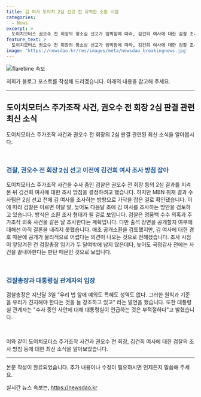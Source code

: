 ```yaml
---
title: 김 여사 도이치 2심 선고 전 유력한 소환 시점
categories:
  - News
excerpt: >
  도이치모터스 권오수 전 회장의 항소심 선고가 임박함에 따라, 김건희 여사에 대한 검찰 조사가 선고 이전에 이루어질 것으로 전해졌다. 검찰은 김 여사의 조사 시점을 임기가 끝나기 전으로 앞당긴 것으로 보이며, 소환 조사 형태로 진행될 예정이다. 또한, 검찰은 명품백 수수 의혹과 주가조작 의혹을 같은 날 조사할 계획이지만, 출석 장면의 공개 여부는 논의 중이다. 압박적인 시기와 관련하여 대통령실은 수사 중인 사안에 대해 언급하지 않겠다는 입장을 밝혔다.
feature_text: >
  도이치모터스 권오수 전 회장의 항소심 선고가 임박함에 따라, 김건희 여사에 대한 검찰 조사가 선고 이전에 이루어질 것으로 전해졌다. 검찰은 김 여사의 조사 시점을 임기가 끝나기 전으로 앞당긴 것으로 보이며, 소환 조사 형태로 진행될 예정이다. 또한, 검찰은 명품백 수수 의혹과 주가조작 의혹을 같은 날 조사할 계획이지만, 출석 장면의 공개 여부는 논의 중이다. 압박적인 시기와 관련하여 대통령실은 수사 중인 사안에 대해 언급하지 않겠다는 입장을 밝혔다.
image: 'https://newsdao.kr/res/images/meta/newsdao_breakingnews.jpg'
---
```


<p><img src="https://newsdao.kr/res/images/meta/newsdao_breakingnews.jpg" alt="flaretime 속보" /></p>

<p>저희가 블로그 포스트를 작성해 드리겠습니다. 아래의 내용을 참고해 주세요.</p>

<hr />

<h2 data-ke-size="size26">도이치모터스 주가조작 사건, 권오수 전 회장 2심 판결 관련 최신 소식</h2>

<p>도이치모터스 주가조작 사건과 권오수 전 회장의 2심 판결 관련된 최신 소식을 알아봅시다.</p>

<p data-ke-size="size16">&nbsp;</p>

<h3><b><span style="color: #1a5490;">검찰, 권오수 전 회장 2심 선고 이전에 김건희 여사 조사 방침 잡아</span></b></h3>

<p data-ke-size="size16">도이치모터스 주가조작 사건을 수사 중인 검찰은 권오수 전 회장 등의 2심 결과를 지켜본 뒤 김건희 여사에 대한 조사 방침을 결정하려고 했습니다. 하지만 MBN 취재 결과 수사팀은 2심 선고 전에 김 여사를 조사하는 방향으로 가닥을 잡은 걸로 확인됐습니다. 이에 따라 검찰은 이르면 이달 말, 늦어도 다음달 초에 김 여사를 조사하는 방안을 검토하고 있습니다. 방식은 소환 조사 형태가 될 걸로 보입니다. 검찰은 명품백 수수 의혹과 주가조작 의혹 사건을 같은 날 조사한다는 계획입니다. 다만 출석 장면을 공개할지 여부에 대해선 아직 결론을 내리지 못했습니다. 애초 공개소환을 검토했지만, 김 여사에 대한 경호 때문에 공개가 물리적으로 어렵다는 의견이 나오는 것으로 전해졌습니다. 조사 시점이 앞당겨진 건 검찰총장 임기가 두 달여밖에 남지 않은데다, 늦어도 국정감사 전에는 사건을 끝내야한다는 판단 때문인 것으로 보입니다.</p>

<p data-ke-size="size16">&nbsp;</p>

<h3><b><span style="color: #1a5490;">검찰총장과 대통령실 관계자의 입장</span></b></h3>

<p data-ke-size="size16">검찰총장은 지난달 3일 "우리 법 앞에 예외도 특혜도 성역도 없다. 그러한 원칙과 기준을 우리가 견지해야 한다는 것을 늘 강조하고 있고" 라는 발언을 했습니다. 또한 대통령실 관계자는 "수사 중인 사안에 대해 대통령실이 언급하는 것은 부적절하다"고 밝혔습니다.</p>

<p data-ke-size="size16">&nbsp;</p>

<p>이와 같이 도이치모터스 주가조작 사건과 권오수 전 회장, 김건희 여사에 대한 검찰의 조사 방침 등에 대한 최신 소식을 알아보았습니다.</p>

<hr />

<p>본문 작성이 완료되었습니다. 추가 내용이나 수정이 필요하시면 언제든지 말씀해 주세요.</p>
실시간 뉴스 속보는, <a href="https://newsdao.kr" rel="dofollow">https://newsdao.kr</a>



